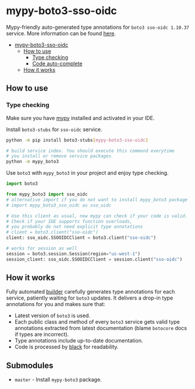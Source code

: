 # mypy-boto3-sso-oidc

Mypy-friendly auto-generated type annotations for `boto3 sso-oidc 1.10.37` service.
More information can be found [here](https://github.com/vemel/mypy_boto3).

- [mypy-boto3-sso-oidc](#mypy-boto3-sso-oidc)
  - [How to use](#how-to-use)
    - [Type checking](#type-checking)
    - [Code auto-complete](#code-auto-complete)
  - [How it works](#how-it-works)

## How to use

### Type checking

Make sure you have [mypy](https://github.com/python/mypy) installed and activated in your IDE.

Install `boto3-stubs` for `sso-oidc` service.

```bash
python -m pip install boto3-stubs[mypy-boto3-sso-oidc]

# build service index. You should execute this command everytime
# you install or remove service packages
python -m mypy_boto3
```

Use `boto3` with `mypy_boto3` in your project and enjoy type checking.

```python
import boto3

from mypy_boto3 import sso_oidc
# alternative import if you do not want to install mypy_boto3 package
# import mypy_boto3_sso_oidc as sso_oidc

# Use this client as usual, now mypy can check if your code is valid.
# Check if your IDE supports function overloads,
# you probably do not need explicit type annotations
# client = boto3.client("sso-oidc")
client: sso_oidc.SSOOIDCClient = boto3.client("sso-oidc")

# works for session as well
session = boto3.session.Session(region="us-west-1")
session_client: sso_oidc.SSOOIDCClient = session.client("sso-oidc")

```

## How it works

Fully automated [builder](https://github.com/vemel/mypy_boto3) carefully generates
type annotations for each service, patiently waiting for `boto3` updates. It delivers
a drop-in type annotations for you and makes sure that:

- Latest version of `boto3` is used.
- Each public class and method of every `boto3` service gets valid type annotations
  extracted from latest documentation (blame `botocore` docs if types are incorrect).
- Type annotations include up-to-date documentation.
- Code is processed by [black](https://github.com/psf/black) for readability.

## Submodules

- `master` - Install `mypy-boto3` package.